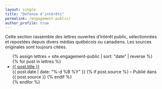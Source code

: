 ```yaml
---
layout: single
title: "Défense d'intérêts"
permalink: /engagement-public/
author_profile: true
---
```


<section class="engagement-public">
  <p class="intro">
    Cette section rassemble des lettres ouvertes d’intérêt public, sélectionnées et repostées depuis divers médias québécois ou canadiens. Les sources originales sont toujours citées.
  </p>

  <ul class="lettres-list">
    {% assign lettres = site.engagement-public | sort: "date" | reverse %}
    {% for post in lettres %}
      <li class="lettre-item">
        <a href="{{ post.url | relative_url }}">{{ post.title }}</a>
        <div class="lettre-meta">
          <span class="date">{{ post.date | date: "%-d %B %Y" }}</span>
          {% if post.source %}
            <span class="source"> – Publié dans {{ post.source }}</span>
          {% endif %}
        </div>
      </li>
    {% endfor %}
  </ul>
</section>
